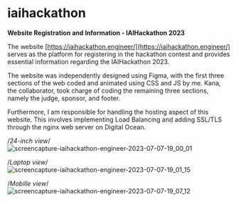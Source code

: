 # iaihackathon
**Website Registration and Information - IAIHackathon 2023**

The website [https://iaihackathon.engineer/](https://iaihackathon.engineer/) serves as the platform for registering in the hackathon contest and provides essential information regarding the IAIHackathon 2023.

The website was independently designed using Figma, with the first three sections of the web coded and animated using CSS and JS by me. Kana, the collaborator, took charge of coding the remaining three sections, namely the judge, sponsor, and footer.

Furthermore, I am responsible for handling the hosting aspect of this website. This involves implementing Load Balancing and adding SSL/TLS through the nginx web server on Digital Ocean.

/*24-inch view*/
![screencapture-iaihackathon-engineer-2023-07-07-19_00_01](https://github.com/nhatdm22022537/iaihackathon/assets/92232806/f979df29-d369-4515-979c-7c17224ab463)

/*Laptop view*/
![screencapture-iaihackathon-engineer-2023-07-07-19_01_15](https://github.com/nhatdm22022537/iaihackathon/assets/92232806/73a9da22-7632-4055-aead-97903c74e9f5)

/*Mobille view*/
![screencapture-iaihackathon-engineer-2023-07-07-19_07_12](https://github.com/nhatdm22022537/iaihackathon/assets/92232806/947d85ad-920a-46f4-b800-29626f56d438)

